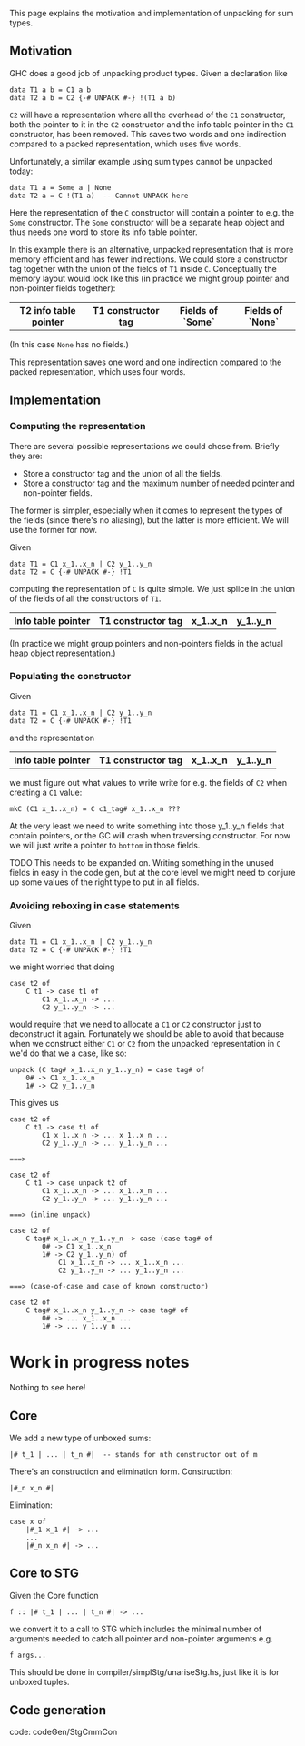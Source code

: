 
This page explains the motivation and implementation of unpacking for sum types.

## Motivation


GHC does a good job of unpacking product types. Given a declaration like

```wiki
data T1 a b = C1 a b
data T2 a b = C2 {-# UNPACK #-} !(T1 a b)
```

`C2` will have a representation where all the overhead of the `C1` constructor, both the pointer to it in the `C2` constructor and the info table pointer in the `C1` constructor, has been removed. This saves two words and one indirection  compared to a packed representation, which uses five words.


Unfortunately, a similar example using sum types cannot be unpacked today:

```wiki
data T1 a = Some a | None
data T2 a = C !(T1 a)  -- Cannot UNPACK here
```


Here the representation of the `C` constructor will contain a pointer to e.g. the `Some` constructor. The `Some` constructor will be a separate heap object and thus needs one word to store its info table pointer.


In this example there is an alternative, unpacked representation that is more memory efficient and has fewer indirections. We could store a constructor tag together with the union of the fields of `T1` inside `C`. Conceptually the memory layout would look like this (in practice we might group pointer and non-pointer fields together):

<table><tr><th> T2 info table pointer </th>
<th> T1 constructor tag </th>
<th> Fields of `Some`</th>
<th> Fields of `None`</th></tr></table>


(In this case `None` has no fields.)


This representation saves one word and one indirection compared to the packed representation, which uses four words.

## Implementation

### Computing the representation


There are several possible representations we could chose from. Briefly they are:

- Store a constructor tag and the union of all the fields.
- Store a constructor tag and the maximum number of needed pointer and non-pointer fields.


The former is simpler, especially when it comes to represent the types of the fields (since there's no aliasing), but the latter is more efficient. We will use the former for now.


Given

```wiki
data T1 = C1 x_1..x_n | C2 y_1..y_n
data T2 = C {-# UNPACK #-} !T1
```


computing the representation of `C` is quite simple. We just splice in the union of the fields of all the constructors of `T1`.

<table><tr><th> Info table pointer </th>
<th> T1 constructor tag </th>
<th> x_1..x_n </th>
<th> y_1..y_n 
</th></tr></table>


(In practice we might group pointers and non-pointers fields in the actual heap object representation.)

### Populating the constructor


Given

```wiki
data T1 = C1 x_1..x_n | C2 y_1..y_n
data T2 = C {-# UNPACK #-} !T1
```


and the representation

<table><tr><th> Info table pointer </th>
<th> T1 constructor tag </th>
<th> x_1..x_n </th>
<th> y_1..y_n 
</th></tr></table>


we must figure out what values to write write for e.g. the fields of `C2` when creating a `C1` value:

```wiki
mkC (C1 x_1..x_n) = C c1_tag# x_1..x_n ???
```


At the very least we need to write something into those y_1..y_n fields that contain pointers, or the GC will crash when traversing constructor. For now we will just write a pointer to `bottom` in those fields.

TODO This needs to be expanded on. Writing something in the unused fields in easy in the code gen, but at the core level we might need to conjure up some values of the right type to put in all fields.

### Avoiding reboxing in case statements


Given

```wiki
data T1 = C1 x_1..x_n | C2 y_1..y_n
data T2 = C {-# UNPACK #-} !T1
```


we might worried that doing

```wiki
case t2 of
    C t1 -> case t1 of
        C1 x_1..x_n -> ...
        C2 y_1..y_n -> ...
```


would require that we need to allocate a `C1` or `C2` constructor just to deconstruct it again. Fortunately we should be able to avoid that because when we construct either `C1` or `C2` from the unpacked representation in `C` we'd do that we a case, like so:

```wiki
unpack (C tag# x_1..x_n y_1..y_n) = case tag# of
    0# -> C1 x_1..x_n
    1# -> C2 y_1..y_n
```


This gives us

```wiki
case t2 of
    C t1 -> case t1 of
        C1 x_1..x_n -> ... x_1..x_n ...
        C2 y_1..y_n -> ... y_1..y_n ...

===>

case t2 of
    C t1 -> case unpack t2 of
        C1 x_1..x_n -> ... x_1..x_n ...
        C2 y_1..y_n -> ... y_1..y_n ...

===> (inline unpack)

case t2 of
    C tag# x_1..x_n y_1..y_n -> case (case tag# of
        0# -> C1 x_1..x_n
        1# -> C2 y_1..y_n) of
            C1 x_1..x_n -> ... x_1..x_n ...
            C2 y_1..y_n -> ... y_1..y_n ...

===> (case-of-case and case of known constructor)

case t2 of
    C tag# x_1..x_n y_1..y_n -> case tag# of
        0# -> ... x_1..x_n ...
        1# -> ... y_1..y_n ...
```

# Work in progress notes


Nothing to see here!

## Core


We add a new type of unboxed sums:

```wiki
|# t_1 | ... | t_n #|  -- stands for nth constructor out of m
```


There's an construction and elimination form. Construction:

```wiki
|#_n x_n #|
```


Elimination:

```wiki
case x of
    |#_1 x_1 #| -> ...
    ...
    |#_n x_n #| -> ...
```

## Core to STG


Given the Core function

```wiki
f :: |# t_1 | ... | t_n #| -> ...
```


we convert it to a call to STG which includes the minimal number of arguments needed to catch all pointer and non-pointer arguments e.g.

```wiki
f args...
```


This should be done in compiler/simplStg/unariseStg.hs, just like it is for unboxed tuples.

## Code generation


code: codeGen/StgCmmCon

